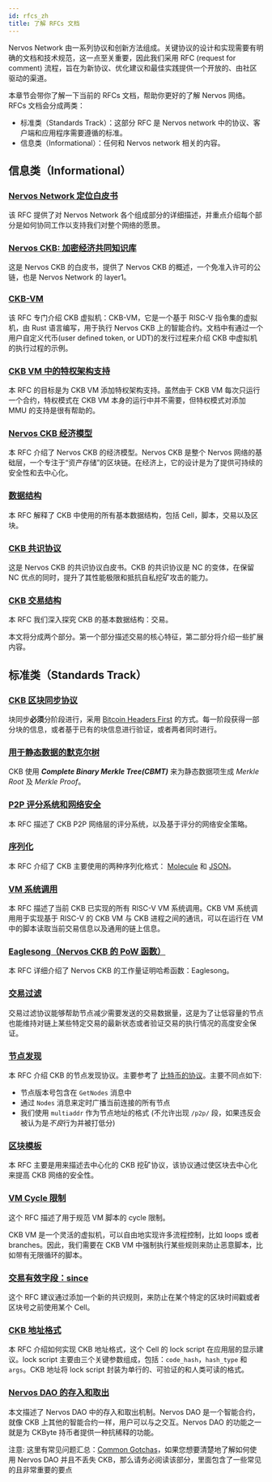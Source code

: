 ```yaml
---
id: rfcs_zh
title: 了解 RFCs 文档
---
```


Nervos Network 由一系列协议和创新方法组成。关键协议的设计和实现需要有明确的文档和技术规范，这一点至关重要，因此我们采用 RFC (request for comment) 流程，旨在为新协议、优化建议和最佳实践提供一个开放的、由社区驱动的渠道。

本章节会带你了解一下当前的 RFCs 文档，帮助你更好的了解 Nervos 网络。RFCs 文档会分成两类：

* 标准类（Standards Track）：这部分 RFC 是 Nervos network 中的协议、客户端和应用程序需要遵循的标准。
* 信息类（Informational）：任何和 Nervos network 相关的内容。

## 信息类（Informational）

### [Nervos Network 定位白皮书](https://github.com/nervoscommunity/docs/blob/master/docs/rfcs/0001-positioning/0001-positioning.zh.md)

该 RFC 提供了对 Nervos Network 各个组成部分的详细描述，并重点介绍每个部分是如何协同工作以支持我们对整个网络的愿景。

### [Nervos CKB: 加密经济共同知识库](https://github.com/nervoscommunity/docs/blob/master/docs/rfcs/0002-ckb/0002-ckb.zh.md)

这是 Nervos CKB 的白皮书，提供了 Nervos CKB 的概述，一个免准入许可的公链，也是 Nervos Network 的 layer1。 

### [CKB-VM](https://github.com/nervoscommunity/docs/blob/master/docs/rfcs/0003-ckb-vm/0003-ckb-vm.zh.md)

该 RFC 专门介绍 CKB 虚拟机：CKB-VM，它是一个基于 RISC-V 指令集的虚拟机，由 Rust 语言编写，用于执行 Nervos CKB 上的智能合约。文档中有通过一个用户自定义代币(user defined token, or UDT)的发行过程来介绍 CKB 中虚拟机的执行过程的示例。

### [CKB VM 中的特权架构支持](https://github.com/nervoscommunity/docs/blob/master/docs/rfcs/0005-priviledged-mode/0005-priviledged-mode.zh.md)

本 RFC 的目标是为 CKB VM 添加特权架构支持。虽然由于 CKB VM 每次只运行一个合约，特权模式在 CKB VM 本身的运行中并不需要，但特权模式对添加 MMU 的支持是很有帮助的。

### [Nervos CKB 经济模型](https://github.com/nervoscommunity/docs/blob/master/docs/rfcs/0015-ckb-cryptoeconomics/0015-ckb-cryptoeconomics.zh.md)

本 RFC 介绍了 Nervos CKB 的经济模型。Nervos CKB 是整个 Nervos 网络的基础层，一个专注于“资产存储”的区块链。在经济上，它的设计是为了提供可持续的安全性和去中心化。

### [数据结构](https://github.com/nervoscommunity/docs/blob/master/docs/rfcs/0019-data-structures/0019-data-structures.zh.md)

本 RFC 解释了 CKB 中使用的所有基本数据结构，包括 Cell，脚本，交易以及区块。

### [CKB 共识协议](https://github.com/nervoscommunity/docs/blob/master/docs/rfcs/0020-ckb-consensus-protocol/0020-ckb-consensus-protocol.zh.md)

这是 Nervos CKB 的共识协议白皮书。CKB 的共识协议是 NC 的变体，在保留 NC 优点的同时，提升了其性能极限和抵抗自私挖矿攻击的能力。

### [CKB 交易结构](https://github.com/nervoscommunity/docs/blob/master/docs/rfcs/0022-transaction-structure/0022-transaction-structure.zh.md)

本 RFC 我们深入探究 CKB 的基本数据结构：交易。

本文将分成两个部分。第一个部分描述交易的核心特征，第二部分将介绍一些扩展内容。

## 标准类（Standards Track）

### [CKB 区块同步协议](https://github.com/nervoscommunity/docs/blob/master/docs/rfcs/0004-ckb-block-sync/0004-ckb-block-sync.zh.md)

块同步**必须**分阶段进行，采用 [Bitcoin Headers First](https://bitcoin.org/en/glossary/headers-first-sync) 的方式。每一阶段获得一部分块的信息，或者基于已有的块信息进行验证，或者两者同时进行。

### [用于静态数据的默克尔树](https://github.com/nervoscommunity/docs/blob/master/docs/rfcs/0006-merkle-tree/0006-merkle-tree.zh.md)

CKB 使用 ***Complete Binary Merkle Tree(CBMT)*** 来为静态数据项生成 *Merkle Root* 及 *Merkle Proof*。

### [P2P 评分系统和网络安全](https://github.com/nervoscommunity/docs/blob/master/docs/rfcs/0007-scoring-system-and-network-security/0007-scoring-system-and-network-security.zh.md)

本 RFC 描述了 CKB P2P 网络层的评分系统，以及基于评分的网络安全策略。

### [序列化](https://github.com/nervoscommunity/docs/blob/master/docs/rfcs/0008-serialization/0008-serialization.zh.md)

本 RFC 介绍了 CKB 主要使用的两种序列化格式： [Molecule](https://github.com/nervoscommunity/docs/blob/master/docs/rfcs/0008-serialization/0008-serialization.zh.md#molecule) 和 [JSON](https://www.json.org/)。

### [VM 系统调用](https://github.com/nervoscommunity/docs/blob/master/docs/rfcs/0009-vm-syscalls/0009-vm-syscalls.zh.md)

本 RFC 描述了当前 CKB 已实现的所有 RISC-V VM 系统调用。CKB VM 系统调用用于实现基于 RISC-V 的 CKB VM 与 CKB 进程之间的通讯，可以在运行在 VM 中的脚本读取当前交易信息以及通用的链上信息。

### [Eaglesong（Nervos CKB 的 PoW 函数）](https://github.com/nervoscommunity/docs/blob/master/docs/rfcs/0010-eaglesong/0010-eaglesong.zh.md)

本 RFC 详细介绍了 Nervos CKB 的工作量证明哈希函数：Eaglesong。 

### [交易过滤](https://github.com/nervoscommunity/docs/blob/master/docs/rfcs/0011-transaction-filter-protocol/0011-transaction-filter-protocol.zh.md)

交易过滤协议能够帮助节点减少需要发送的交易数据量，这是为了让低容量的节点也能维持对链上某些特定交易的最新状态或者验证交易的执行情况的高度安全保证。

### [节点发现](https://github.com/nervoscommunity/docs/blob/master/docs/rfcs/0012-node-discovery/0012-node-discovery.zh.md)

本 RFC 介绍 CKB 的节点发现协议。主要参考了 [比特币的协议](https://en.bitcoin.it/wiki/Satoshi_Client_Node_Discovery)。主要不同点如下:
- 节点版本号包含在 `GetNodes` 消息中
- 通过 `Nodes` 消息来定时广播当前连接的所有节点
- 我们使用 `multiaddr` 作为节点地址的格式 (不允许出现 `/p2p/` 段，如果违反会被认为是*不良*行为并被打低分)

### [区块模板](https://github.com/nervoscommunity/docs/blob/master/docs/rfcs/0013-get-block-template/0013-get-block-template.zh.md)

本 RFC 主要是用来描述去中心化的 CKB 挖矿协议，该协议通过使区块去中心化来提高 CKB 网络的安全性。

### [VM Cycle 限制](https://github.com/nervoscommunity/docs/blob/master/docs/rfcs/0014-vm-cycle-limits/0014-vm-cycle-limits.zh.md)

这个 RFC 描述了用于规范 VM 脚本的 cycle 限制。

CKB VM 是一个灵活的虚拟机，可以自由地实现许多流程控制，比如 loops 或者 branches。因此，我们需要在 CKB VM 中强制执行某些规则来防止恶意脚本，比如带有无限循环的脚本。

### [交易有效字段：since](https://github.com/nervoscommunity/docs/blob/master/docs/rfcs/0017-tx-valid-since/0017-tx-valid-since.zh.md)

这个 RFC 建议通过添加一个新的共识规则，来防止在某个特定的区块时间戳或者区块号之前使用某个 Cell。

### [CKB 地址格式](https://github.com/nervoscommunity/docs/blob/master/docs/rfcs/0021-ckb-address-format/0021-ckb-address-format.zh.md)

本 RFC 介绍如何实现 CKB 地址格式，这个 Cell 的 lock script 在应用层的显示建议。lock script 主要由三个关键参数组成，包括：`code_hash`，`hash_type` 和 `args`。CKB 地址将 lock script 封装为单行的、可验证的和人类可读的格式。

### [Nervos DAO 的存入和取出](https://github.com/nervoscommunity/docs/blob/master/docs/rfcs/0023-dao-deposit-withdraw/0023-dao-deposit-withdraw.zh.md)

本文描述了 Nervos DAO 中的存入和取出机制。Nervos DAO 是一个智能合约，就像 CKB 上其他的智能合约一样，用户可以与之交互。Nervos DAO 的功能之一就是为 CKByte 持币者提供一种抗稀释的功能。

注意: 这里有常见问题汇总：[Common Gotchas](https://github.com/nervosnetwork/ckb/wiki/Common-Gotchas#nervos-dao)，如果您想要清楚地了解如何使用 Nervos DAO 并且不丢失 CKB，那么请务必阅读该部分，里面包含了一些常见的且非常重要的要点

